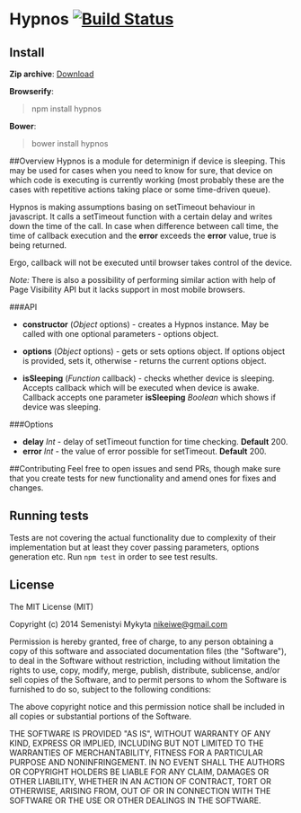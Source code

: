 Hypnos [![Build Status](https://travis-ci.org/msemenistyi/hypnos.png)](https://travis-ci.org/msemenistyi/connect-image-optimus)
=====


## Install
**Zip archive**:
[Download](https://github.com/msemenistyi/hypnos/archive/master.zip)

**Browserify**:
> npm install hypnos

**Bower**:
> bower install hypnos

##Overview
Hypnos is a module for determinign if device is sleeping. This may be used for 
cases when you need to know for sure, that device on which code is executing 
is currently working (most probably these are the cases with repetitive actions 
taking place or some time-driven queue).

Hypnos is making assumptions basing on setTimeout behaviour in javascript. It 
calls a setTimeout function with a certain delay and writes down the time of 
the call. In case when difference between call time, the time of callback execution
and the **error** exceeds the **error** value, true is being returned.

Ergo, callback will not be executed until browser takes control of the device.  

*Note:* There is also a possibility of performing similar action with help of
Page Visibility API but it lacks support in most mobile browsers. 

###API
- **constructor** (*Object* options) - creates a Hypnos instance. May be called with
one optional parameters - options object.

- **options** (*Object* options) - gets or sets options object. If options object 
is provided, sets it, otherwise - returns the current options object.

- **isSleeping** (*Function* callback) - checks whether device is sleeping. Accepts
callback which will be executed when device is awake. Callback accepts one parameter
**isSleeping** *Boolean* which shows if device was sleeping.

###Options
- **delay** *Int* - delay of setTimeout function for time checking. **Default** 200.
- **error** *Int* - the value of error possible for setTimeout. **Default** 200.

##Contributing
Feel free to open issues and send PRs, though make sure that you create tests
for new functionality and amend ones for fixes and changes. 

## Running tests
Tests are not covering the actual functionality due to complexity of their 
implementation but at least they cover passing parameters, options generation etc.
Run `npm test` in order to see test results.

## License

The MIT License (MIT)

Copyright (c) 2014 Semenistyi Mykyta nikeiwe@gmail.com

Permission is hereby granted, free of charge, to any person obtaining a copy
of this software and associated documentation files (the "Software"), to deal
in the Software without restriction, including without limitation the rights
to use, copy, modify, merge, publish, distribute, sublicense, and/or sell
copies of the Software, and to permit persons to whom the Software is
furnished to do so, subject to the following conditions:

The above copyright notice and this permission notice shall be included in
all copies or substantial portions of the Software.

THE SOFTWARE IS PROVIDED "AS IS", WITHOUT WARRANTY OF ANY KIND, EXPRESS OR
IMPLIED, INCLUDING BUT NOT LIMITED TO THE WARRANTIES OF MERCHANTABILITY,
FITNESS FOR A PARTICULAR PURPOSE AND NONINFRINGEMENT. IN NO EVENT SHALL THE
AUTHORS OR COPYRIGHT HOLDERS BE LIABLE FOR ANY CLAIM, DAMAGES OR OTHER
LIABILITY, WHETHER IN AN ACTION OF CONTRACT, TORT OR OTHERWISE, ARISING FROM,
OUT OF OR IN CONNECTION WITH THE SOFTWARE OR THE USE OR OTHER DEALINGS IN
THE SOFTWARE.